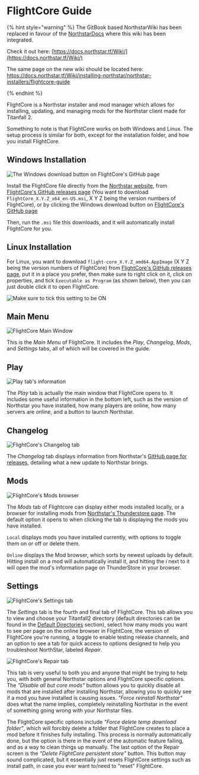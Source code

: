 # FlightCore Guide

{% hint style="warning" %}
The GitBook based NorthstarWiki has been replaced in favour of the [NorthstarDocs](https://docs.northstar.tf/) where this wiki has been integrated.

Check it out here: [https://docs.northstar.tf/Wiki/](https://docs.northstar.tf/Wiki/)

The same page on the new wiki should be located here: https://docs.northstar.tf/Wiki/installing-northstar/northstar-installers/flightcore-guide

{% endhint %}

FlightCore is a Northstar installer and mod manager which allows for installing, updating, and managing mods for the Northstar client made for Titanfall 2.

Something to note is that FlightCore works on both Windows and Linux. The setup process is similar for both, except for the installation folder, and how you install FlightCore. 

## Windows Installation

![The Windows download button on FlightCore's GitHub page](../../images/flightcore-windows-download.png)

Install the FlightCore file directly from the [Northstar website](https://northstar.tf), from [FlightCore's GitHub releases page](https://github.com/R2NorthstarTools/FlightCore/releases) (You want to download `FlightCore_X.Y.Z_x64_en-US.msi`, X Y Z being the version numbers of FlightCore), or by clicking the Windows download button on [FlightCore's GitHub page](https://github.com/R2NorthstarTools/FlightCore)

Then, run the `.msi` file this downloads, and it will automatically install FlightCore for you.

## Linux Installation 

For Linux, you want to download `flight-core_X.Y.Z_amd64.AppImage` (X Y Z being the version numbers of FlightCore) from [FlightCore's GitHub releases page](https://github.com/R2NorthstarTools/FlightCore/releases), put it in a place you prefer, then make sure to right click on it, click on properties, and tick `Executable as Program` (as shown below), then you can just double click it to open FlightCore.

![Make sure to tick this setting to be ON](../../images/flightcore-executable-as-program.png)

## Main Menu

![FlightCore Main Window](../../images/flightcore-main-window.png)

This is the _Main Menu_ of FlightCore. It includes the _Play_, _Changelog_, _Mods_, and _Settings_ tabs, all of which will be covered in the guide.

## Play 

![Play tab's information](../../images/flightcore-main-window-information.png)

The _Play_ tab is actually the main window that FlightCore opens to. It includes some useful information in the bottom left, such as the version of Northstar you have installed, how many players are online, how many servers are online, and a button to launch Northstar.

## Changelog

![FlightCore's Changelog tab](../../images/flightcore-changelog.png)

The _Changelog_ tab displays information from Northstar's [GitHub page for releases](https://github.com/R2Northstar/Northstar/releases), detailing what a new update to Northstar brings.

## Mods

![FlightCore's Mods browser](../../images/flightcore-mod-browser-window.png)

The _Mods_ tab of Flightcore can display either mods installed locally, or a browser for installing mods from [Northstar's Thunderstore page](https://northstar.thunderstore.io/). The default option it opens to when clicking the tab is displaying the mods you have installed.

`Local` displays mods you have installed currently, with options to toggle them on or off or delete them.

`Online` displays the Mod browser, which sorts by newest uploads by default. Hitting install on a mod will automatically install it, and hitting the *i* next to it will open the mod's information page on ThunderStore in your browser.

## Settings 

![FlightCore's Settings tab](../../images/flightcore-settings.png)

The _Settings_ tab is the fourth and final tab of FlightCore. This tab allows you to view and choose your Titanfall2 directory (default directories can be found in the [Default Directories](../troubleshooting.md#game-location) section), select how many mods you want to see per page on the online browser in FlightCore, the version of FlightCore you're running, a toggle to enable testing release channels, and an option to see a tab for quick access to options designed to help you troubleshoot NorthStar, labeled _Repair_.

![FlightCore's Repair tab](../../images/flightcore-repair.png)

This tab is very useful to both you and anyone that might be trying to help you, with both general Northstar options and FlightCore specific options. The _"Disable all but core mods"_ button allows you to quickly disable all mods that are installed after installing Northstar, allowing you to quickly see if a mod you have installed is causing issues. _"Force reinstall Northstar"_ does what the name implies, completely reinstalling Northstar in the event of something going wrong with your Northstar files.

The FlightCore specific options include _"Force delete temp download folder"_, which will forcibly delete a folder that FlightCore creates to place a mod before it finishes fully installing. This process is normally automatically done, but the option is there in the event of the automatic feature failing, and as a way to clean things up manually. The last option of the Repair screen is the _"Delete FlightCore persistent store"_ button. This button may sound complicated, but it essentially just resets FlightCore settings such as install path, in case you ever want to/need to "reset" FlightCore.
